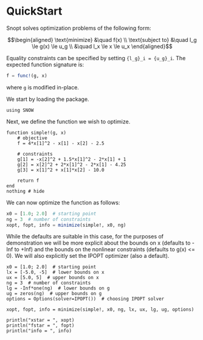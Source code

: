 # QuickStart

Snopt solves optimization problems of the following form:
```math
\begin{aligned}
\text{minimize} &\quad  f(x)  \\
\text{subject to} &\quad  l_g \le g(x) \le u_g  \\
    &\quad l_x \le x \le u_x
\end{aligned}
```
Equality constraints can be specified by setting ``{l_g}_i = {u_g}_i``.  The expected function signature is:
```julia
f = func!(g, x)
```
where ``g`` is modified in-place.

We start by loading the package.

```@example opt1
using SNOW
```

Next, we define the function we wish to optimize.  

```@example opt1
function simple!(g, x)
    # objective
    f = 4*x[1]^2 - x[1] - x[2] - 2.5
    
    # constraints
    g[1] = -x[2]^2 + 1.5*x[1]^2 - 2*x[1] + 1
    g[2] = x[2]^2 + 2*x[1]^2 - 2*x[1] - 4.25
    g[3] = x[1]^2 + x[1]*x[2] - 10.0

    return f
end
nothing # hide
```

We can now optimize the function as follows:
```julia
x0 = [1.0; 2.0]  # starting point
ng = 3  # number of constraints
xopt, fopt, info = minimize(simple!, x0, ng)
```

While the defaults are suitable in this case, for the purposes of demonstration we will be more explicit about the bounds on x (defaults to -Inf to +Inf) and the bounds on the nonlinear constraints (defaults to g(x) <= 0).  We will also explicitly set the IPOPT optimizer (also a default).

```@example opt1
x0 = [1.0; 2.0]  # starting point
lx = [-5.0, -5]  # lower bounds on x
ux = [5.0, 5]  # upper bounds on x
ng = 3  # number of constraints
lg = -Inf*one(ng)  # lower bounds on g
ug = zeros(ng)  # upper bounds on g
options = Options(solver=IPOPT())  # choosing IPOPT solver

xopt, fopt, info = minimize(simple!, x0, ng, lx, ux, lg, ug, options)

println("xstar = ", xopt)
println("fstar = ", fopt)
println("info = ", info)
```
